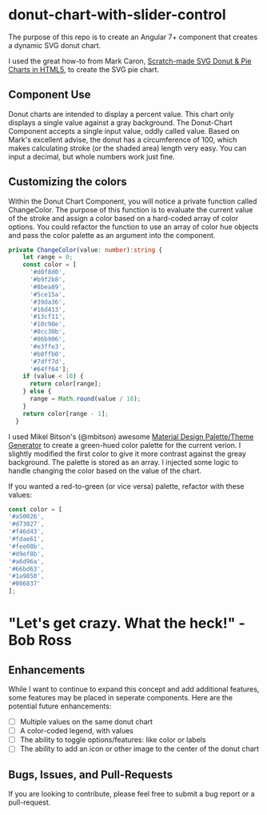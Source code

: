 # donut-chart-with-slider-control
The purpose of this repo is to create an Angular 7+ component that creates a dynamic SVG donut chart.

I used the great how-to from Mark Caron, [Scratch-made SVG Donut & Pie Charts in HTML5](https://medium.com/@heyoka/scratch-made-svg-donut-pie-charts-in-html5-2c587e935d72), to create the SVG pie chart.

## Component Use
Donut charts are intended to display a percent value. This chart only displays a single value against a gray background. The Donut-Chart Component accepts a single input value, oddly called value. Based on Mark's excellent advise, the donut has a circumference of 100, which makes calculating stroke (or the shaded area) length very easy. You can input a decimal, but whole numbers work just fine.

## Customizing the colors
Within the Donut Chart Component, you will notice a private function called ChangeColor. The purpose of this function is to evaluate the current value of the stroke and assign a color based on a hard-coded array of color options. You could refactor the function to use an array of color hue objects and pass the color palette as an argument into the component.

```typescript
private ChangeColor(value: number):string {
    let range = 0;
    const color = [
      '#d0f8d0',
      '#b9f2b8',
      '#8bea89',
      '#5ce15a',
      '#39da36',
      '#16d413',
      '#13cf11',
      '#10c90e',
      '#0cc30b',
      '#06b906',
      '#e3ffe3',
      '#b0ffb0',
      '#7dff7d',
      '#64ff64'];
    if (value < 10) {
      return color[range];
    } else {
      range = Math.round(value / 10);
    }
    return color[range - 1];
  }
```

I used Mikel Bitson's (@mbitson) awesome [Material Design Palette/Theme Generator](https://github.com/mbitson/mcg) to create a green-hued color palette for the current verion. I slightly modified the first color to give it more contrast against the greay background. The palette is stored as an array. I injected some logic to handle changing the color based on the value of the chart.

If you wanted a red-to-green (or vice versa) palette, refactor with these values:
```typescript
const color = [
'#a50026',
'#d73027',
'#f46d43',
'#fdae61',
'#fee08b',
'#d9ef8b',
'#a6d96a',
'#66bd63',
'#1a9850',
'#006837'
];
```

# **"Let's get crazy. What the heck!" - Bob Ross**

## Enhancements
While I want to continue to expand this concept and add additional features, some features may be placed in seperate components. Here are the potential future enhancements:
- [ ] Multiple values on the same donut chart
- [ ] A color-coded legend, with values
- [ ] The ability to toggle options/features: like color or labels
- [ ] The ability to add an icon or other image to the center of the donut chart

## Bugs, Issues, and Pull-Requests
If you are looking to contribute, please feel free to submit a bug report or a pull-request.

